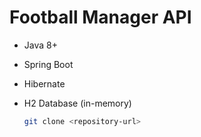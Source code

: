 # Football Manager API

- Java 8+
- Spring Boot
- Hibernate
- H2 Database (in-memory)

   ```bash
   git clone <repository-url>